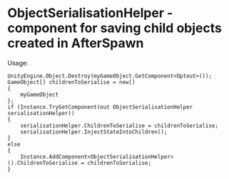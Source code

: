 # ObjectSerialisationHelper - component for saving child objects created in AfterSpawn

Usage:
```
UnityEngine.Object.Destroy(myGameObject.GetComponent<Optout>());
GameObject[] childrenToSerialise = new[]
{
    myGameObject
};
if (Instance.TryGetComponent(out ObjectSerialisationHelper serialisationHelper))
{
    serialisationHelper.ChildrenToSerialise = childrenToSerialise;
    serialisationHelper.InjectStateIntoChildren();
}
else
{
    Instance.AddComponent<ObjectSerialisationHelper>().ChildrenToSerialise = childrenToSerialise;
}
```

